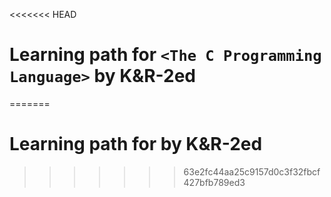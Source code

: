 <<<<<<< HEAD
# Learning path for `<The C Programming Language>` by K&R-2ed
=======
# Learning path for <The C Programming Language> by K&R-2ed

>>>>>>> 63e2fc44aa25c9157d0c3f32fbcf427bfb789ed3
